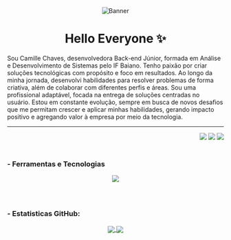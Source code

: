 
<div align="center">
<img alt="Banner" src="https://i.pinimg.com/736x/41/30/84/4130847402c1f5bc3f92135f74806043.jpg"/>
  
  # Hello Everyone ✨
</div>

Sou Camille Chaves, desenvolvedora Back-end Júnior, formada em Análise e Desenvolvimento de Sistemas pelo IF Baiano. Tenho paixão por criar soluções tecnológicas com propósito e foco em resultados. Ao longo da minha jornada, desenvolvi habilidades para resolver problemas de forma criativa, além de colaborar com diferentes perfis e áreas. Sou uma profissional adaptável, focada na entrega de soluções centradas no usuário. Estou em constante evolução, sempre em busca de novos desafios que me permitam crescer e aplicar minhas habilidades, gerando impacto positivo e agregando valor à empresa por meio da tecnologia.

---

<div align="right">
  <a href= "https://instagram.com/millyvasc" target="_blank"><img src="https://img.shields.io/badge/-Instagram-%23E4405F?style=for-the-badge&logo=instagram&logoColor=white" target="_blank"></a>
  <a href= "mailto:camillejaninecte@gmail.com"><img src="https://img.shields.io/badge/Gmail-D14836?style=for-the-badge&logo=gmail&logoColor=white" target="_blank"></a>
  <a href= "https://www.linkedin.com/in/camille-janine-306198268/" target="_blank"><img src="https://img.shields.io/badge/-LinkedIn-%230077B5?style=for-the-badge&logo=linkedin&logoColor=white" target="_blank"></a>
</div>


### <br> - Ferramentas e Tecnologias

<p align="center">
  <a href="https://skillicons.dev">
    <img src="https://skillicons.dev/icons?i=html,css,js,bootstrap,figma,py,django,php,laravel,c,java,eclipse,vscode,mysql,firebase,postgres,sqlite,docker,git,netlify,notion,windows" />
  </a>
</p>



### <br><br> - Estatisticas GitHub:
<div align="center">
  <a href="https://github.com/millyvasc">
  <img align="center" src="https://github-readme-stats.vercel.app/api?username=millyvsc&show_icons=true&theme=radical&include_all_commits=true&count_private=true"/>
  <img align="center" src="https://github-readme-stats.vercel.app/api/top-langs/?username=millyvsc&theme=radical&layout=compact&line_height=40&hide=css"/>
</div>

<!-- TOP repositorios?) -2 -->

 

